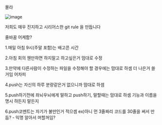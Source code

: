 몰라

![image](https://github.com/user-attachments/assets/72171531-dc6b-4406-a7df-a0eb8e5a1c8d)

저희도 매우 진지하고 시리어스한 git rule 을 만듭니다

줄바꿈 어케함?

1.매일 아침 9시(주말 포함)는 배고픈 시간

2.아침 회의 웬만하면 하지말고 하고싶은거 맘대로 수정

3.만약에 다른사람이 수정하는 파일을 수정해야 할 경우에는 맘대로 하셈 더 나은거 쓸거임 어차피

4.push는 자신의 하루 분량같은거 없으니까 맘대로 하셈

5.push하기전에 좌뇌우뇌에게 말하고 push하기, 말할때는 맘대로 하셈 기능과 이름을 명시 하든지 말든지

6.push코멘트는 자기가 불만인거 적으셈 ex)아니 먼 3줄짜리 코드를 30줄을 써서 만듬? - 익명 알아서 머할꺼임?
